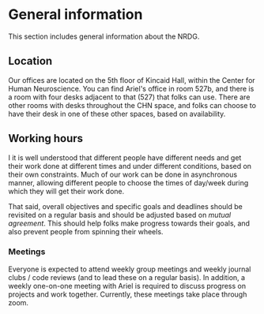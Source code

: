 # General information

This section includes general information about the NRDG.

## Location

Our offices are located on the 5th floor of Kincaid Hall, within the Center for
Human Neuroscience. You can find Ariel's office in room 527b, and there is a
room with four desks adjacent to that (527) that folks can use. There are other
rooms with desks throughout the CHN space, and folks can choose to have their
desk in one of these other spaces, based on availability.

## Working hours

I it is well understood that different people have different needs and get their
work done at different times and under different conditions, based on their own
constraints. Much of our work can be done in asynchronous manner, allowing
different people to choose the times of day/week during which they will get
their work done.

That said, overall objectives and specific goals and deadlines should be
revisited on a regular basis and should be adjusted based on *mutual agreement*.
This should help folks make progress towards their goals, and also prevent
people from spinning their wheels.

### Meetings

Everyone is expected to attend weekly group meetings and weekly journal clubs /
code reviews (and to lead these on a regular basis). In addition, a weekly
one-on-one meeting with Ariel is required to discuss progress on projects and
work together. Currently, these meetings take place through zoom.

